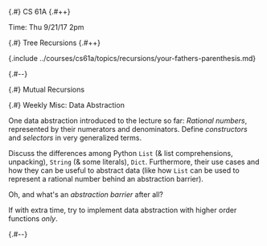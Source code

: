 
{.#} CS 61A
{.#++}

Time: Thu 9/21/17 2pm

{.#} Tree Recursions
{.#++}

{.include ../courses/cs61a/topics/recursions/your-fathers-parenthesis.md}

{.#--}

{.#} Mutual Recursions

{.#} Weekly Misc: Data Abstraction

One data abstraction introduced to the lecture so far: *Rational numbers*, represented by their numerators and denominators. Define *constructors* and *selectors* in very generalized terms.

Discuss the differences among Python `List` (& list comprehensions, unpacking), `String` (& some literals), `Dict`. Furthermore, their use cases and how they can be useful to abstract data (like how `List` can be used to represent a rational number behind an abstraction barrier).

Oh, and what's an *abstraction barrier* after all?

If with extra time, try to implement data abstraction with higher order functions *only*.

{.#--}
